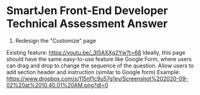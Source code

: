 # SmartJen Front-End Developer Technical Assessment Answer

1. Redesign the "Customize" page

Existing feature: https://youtu.be/_3I5AXXg2Yw?t=68
Ideally, this page should have the same easy-to-use feature like Google Form, where users can drag and drop to change the sequence of the question. 
Allow users to add section header and instruction (similar to Google form)
Example: https://www.dropbox.com/s/115nf1c9u57g1ey/Screenshot%202020-09-02%20at%2010.40.01%20AM.png?dl=0
